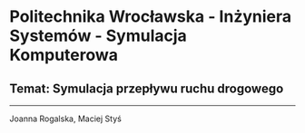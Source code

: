 # Politechnika Wrocławska - Inżyniera Systemów - Symulacja Komputerowa
## **Temat:** Symulacja przepływu ruchu drogowego


---
Joanna Rogalska, Maciej Styś